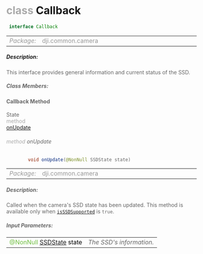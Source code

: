 <div class="article"><h1 ><font color="#AAA">class </font>Callback</h1></div>

~~~java
 interface Callback 
~~~

<html><table class="table-supportedby"><tr valign="top"><td width=15%><font color="#999"><i>Package:</i></td><td width=85%><font color="#999">dji.common.camera</td></tr></table></html>



##### Description:



<font color="#666">This interface provides general information and current status of the SSD.



##### Class Members:



#### Callback Method

<div class="api-row" id="djicamera_didupdatessdstate"><div class="api-col left">State</div><div class="api-col middle" style="color:#AAA">method</div><div class="api-col right"><a class="trigger" href="#djicamera_didupdatessdstate_inline">onUpdate</a></div></div><div class="inline-doc" id="djicamera_didupdatessdstate_inline"

><div class="article"><h6 ><font color="#AAA">method </font>onUpdate</h6></div>

~~~java
        void onUpdate(@NonNull SSDState state)
~~~

<html><table class="table-supportedby"><tr valign="top"><td width=15%><font color="#999"><i>Package:</i></td><td width=85%><font color="#999">dji.common.camera</td></tr></table></html>



##### Description:



<font color="#666">Called when the camera's SSD state has been updated. This method is available only when <code><a href="/Components/Camera/DJICamera.html#djicamera_isssdsupported">isSSDSupported</a></code> is <code>true</code>.



##### Input Parameters:

<html><table class="table-inline-parameters"><tr valign="top"><td><font color="#70BF41">@NonNull <a href="/Components/Camera/DJICamera_DJICameraSSDState.html#djicamera_djicamerassdstate">SSDState</a> <font color="#000">state</td><td><font color="#666"><i>The SSD's information.</i></td></tr></table></html></div>


